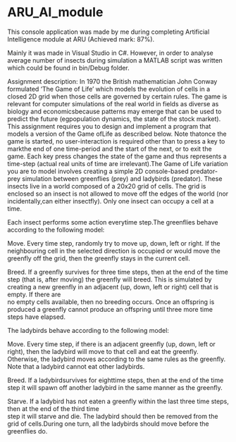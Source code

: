 # ARU_AI_module

This console application was made by me during completing Artificial Intelligence module at ARU (Achieved mark: 87%).

Mainly it was made in Visual Studio in C#. However, in order to analyse average number of insects during simulation
a MATLAB script was written which could be found in bin/Debug folder.

Assignment description:
In 1970 the British mathematician John Conway formulated ‘The Game of Life’ which models the evolution of
cells in a closed 2D grid when those cells are governed by certain rules. The game is relevant for computer
simulations of the real world in fields as diverse as biology and economicsbecause patterns may emerge that 
can be used to predict the future (egpopulation  dynamics,  the  state  of  the  stock  market).  This assignment 
requires  you  to  design and implement a program that models a version of the Game ofLife as described below. Note
thatonce the game is started, no user-interaction is required other than to press a key to markthe end of one time-period
and the start of the next, or to exit the game. Each key press changes  the  state  of  the  game  and  thus  represents 
a  time-step  (actual real units  of  time  are irrelevant).The  Game  of  Life  variation  you  are  to  model  involves
creating  a  simple  2D console-based predator-prey  simulation  between  greenflies  (prey)  and  ladybirds  (predator). 
These  insects live in  a  world  composed  of  a  20x20  grid  of  cells. The  grid  is  enclosed  so  an  insect  is  not 
allowed to move off the edges of the world (nor incidentally,can either insectfly). Only one insect can occupy a cell at a time.

Each insect performs some action everytime step.The greenflies behave according to the following model: 

Move.  Every  time  step,  randomly  try  to  move  up,  down,  left  or  right.  If  the neighbouring cell 
in the selected direction is occupied or would move the greenfly off the grid, then the greenfly stays in the current cell.

Breed. If a greenfly survives for three time steps, then at the end of the time step (that is, after moving) the greenfly will breed.
This is simulated by creating a new greenfly in  an  adjacent  (up,  down,  left  or  right)  cell  that  is  empty.  If  there  are  
no  empty  cells available,  then  no  breeding  occurs. Once  an  offspring  is  produced  a  greenfly  cannot produce an offspring 
until three more time steps have elapsed.

The ladybirds behave according to the following model:

Move. Every  time  step,  if  there  is  an  adjacent  greenfly  (up,  down,  left  or  right),  then the ladybird will move to that cell 
and eat the greenfly. Otherwise, the ladybird moves according  to  the  same  rules  as  the  greenfly.  Note  that  a  ladybird  cannot 
eat  other ladybirds.

Breed. If a ladybirdsurvives for eighttime steps, then at the end of the time step it will spawn off another ladybird in the same manner as
the greenfly.

Starve.  If  a  ladybird  has  not  eaten  a  greenfly  within  the  last  three  time  steps,  then  at the  end  of  the  third  time  
step  it  will  starve  and  die.  The  ladybird  should  then  be removed from the grid of cells.During one turn, all the ladybirds should 
move before the greenflies do.
